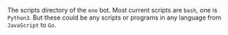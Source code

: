 The scripts directory of the `eno` bot. Most current scripts are `bash`, one is `Python3`.
But these could be any scripts or programs in any language from `JavaScript` to `Go`.

